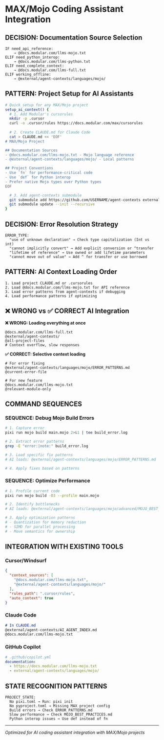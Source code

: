 # MAX/Mojo Coding Assistant Integration

## DECISION: Documentation Source Selection
```
IF need_api_reference:
    → @docs.modular.com/llms-mojo.txt
ELIF need_python_interop:
    → @docs.modular.com/llms-python.txt  
ELIF need_complete_context:
    → @docs.modular.com/llms-full.txt
ELIF working_offline:
    → @external/agent-contexts/languages/mojo/
```

## PATTERN: Project Setup for AI Assistants
```bash
# Quick setup for any MAX/Mojo project
setup_ai_context() {
  # 1. Add Modular's cursorules
  mkdir -p .cursor
  curl -o .cursor/rules https://docs.modular.com/max/cursorules
  
  # 2. Create CLAUDE.md for Claude Code
  cat > CLAUDE.md << 'EOF'
# MAX/Mojo Project

## Documentation Sources
- @docs.modular.com/llms-mojo.txt - Mojo language reference
- @external/agent-contexts/languages/mojo/ - Local patterns

## Project Conventions
- Use `fn` for performance-critical code
- Use `def` for Python interop
- Prefer native Mojo types over Python types
EOF

  # 3. Add agent-contexts submodule
  git submodule add https://github.com/USERNAME/agent-contexts external/agent-contexts
  git submodule update --init --recursive
}
```

## DECISION: Error Resolution Strategy
```
ERROR_TYPE:
  "use of unknown declaration" → Check type capitalization (Int vs int)
  "cannot implicitly convert" → Add explicit conversion or ^transfer
  "lifetime of reference" → Use owned or add lifetime parameters
  "cannot move out of value" → Add ^ for transfer or use borrowed
```

## PATTERN: AI Context Loading Order
```
1. Load project CLAUDE.md or .cursorules
2. Load @docs.modular.com/llms-mojo.txt for API reference
3. Load error patterns from agent-contexts if debugging
4. Load performance patterns if optimizing
```

## ❌ WRONG vs ✅ CORRECT AI Integration

**❌ WRONG: Loading everything at once**
```
@docs.modular.com/llms-full.txt
@external/agent-contexts/
@all-project-files
# Context overflow, slow responses
```

**✅ CORRECT: Selective context loading**
```
# For error fixing
@external/agent-contexts/languages/mojo/ERROR_PATTERNS.md
@current-error-file

# For new feature
@docs.modular.com/llms-mojo.txt
@relevant-module-only
```

## COMMAND SEQUENCES

### SEQUENCE: Debug Mojo Build Errors
```bash
# 1. Capture error
pixi run mojo build main.mojo 2>&1 | tee build_error.log

# 2. Extract error patterns
grep -E "error:|note:" build_error.log

# 3. Load specific fix patterns
# AI loads: @external/agent-contexts/languages/mojo/ERROR_PATTERNS.md

# 4. Apply fixes based on patterns
```

### SEQUENCE: Optimize Performance
```bash
# 1. Profile current code
pixi run mojo build -O3 --profile main.mojo

# 2. Identify bottlenecks
# AI loads: @external/agent-contexts/languages/mojo/advanced/MOJO_BEST_PRACTICES.md

# 3. Apply optimization patterns
# - Quantization for memory reduction
# - SIMD for parallel processing
# - Move semantics for ownership
```

## INTEGRATION WITH EXISTING TOOLS

### Cursor/Windsurf
```json
{
  "context_sources": [
    "@docs.modular.com/llms-mojo.txt",
    "@external/agent-contexts/languages/mojo/"
  ],
  "rules_path": ".cursor/rules",
  "auto_context": true
}
```

### Claude Code
```markdown
# In CLAUDE.md
@external/agent-contexts/AI_AGENT_INDEX.md
@docs.modular.com/llms-mojo.txt
```

### GitHub Copilot
```yaml
# .github/copilot.yml
documentation:
  - https://docs.modular.com/llms-mojo.txt
  - external/agent-contexts/languages/mojo/
```

## STATE RECOGNITION PATTERNS
```
PROJECT_STATE:
  No pixi.toml → Run: pixi init
  No pyproject.toml → Missing MAX project config
  Build errors → Check ERROR_PATTERNS.md
  Slow performance → Check MOJO_BEST_PRACTICES.md
  Python interop issues → Use def instead of fn
```

---
*Optimized for AI coding assistant integration with MAX/Mojo projects*